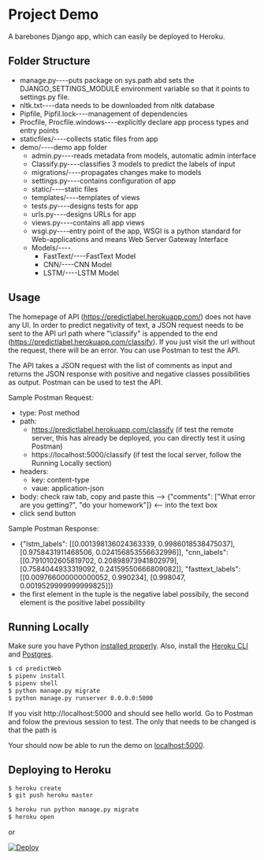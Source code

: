 # Project Demo

A barebones Django app, which can easily be deployed to Heroku.

## Folder Structure
* manage.py----puts package on sys.path abd sets the DJANGO_SETTINGS_MODULE environment variable so that it points to settings.py file.
* nltk.txt----data needs to be downloaded from nltk database
* Pipfile, Pipfil.lock----management of dependencies
* Procfile, Procfile.windows----explicitly declare app process types and entry points
* staticfiles/----collects static files from app 
* demo/----demo app folder 
  - admin.py----reads metadata from models, automatic admin interface
  - Classify.py----classifies 3 models to predict the labels of input 
  - migrations/----propagates changes make to models
  - settings.py----contains configuration of app
  - static/----static files
  - templates/----templates of views
  - tests.py----designs tests for app
  - urls.py----designs URLs for app
  - views.py----contains all app views
  - wsgi.py----entry point of the app, WSGI is a python standard for Web-applications and means Web Server Gateway Interface
  - Models/----
    - FastText/----FastText Model
	- CNN/----CNN Model
	- LSTM/----LSTM Model

## Usage

The homepage of API (https://predictlabel.herokuapp.com/) does not have any UI. In order to predict negativity of text, a JSON request needs to be sent to the API url path where "\classify" is appended to the end (https://predictlabel.herokuapp.com/classify). If you just visit the url without the request, there will be an error. You can use Postman to test the API. <br/>

The API takes a  JSON request with the list of comments as input and returns the JSON response with positive and negative classes possibilities as output. Postman can be used to test the API. <br/>

Sample Postman Request: 
* type: Post method
* path: 
  - https://predictlabel.herokuapp.com/classify (if test the remote server, this has already be deployed, you can directly test it using Postman)
  - https://localhost:5000/classify (if test the local server, follow the Running Locally section)
* headers:
  - key: content-type
  - vaue: application-json
* body: check raw tab, copy and paste this --> {"comments": ["What error are you getting?", "do your homework"]} <-- into the text box
* click send button

Sample Postman Response:
* {"lstm_labels": [[0.001398136024363339, 0.9986018538475037], [0.9758431911468506, 0.024156853556632996]], "cnn_labels": [[0.7910102605819702, 0.20898973941802979], [0.7584044933319092, 0.24159550666809082]], "fasttext_labels": [[0.009766000000000052, 0.990234], [0.998047, 0.0019529999999999825]]}
* the first element in the tuple is the negative label possibily, the second element is the positive label possibility 


## Running Locally

Make sure you have Python [installed properly](http://install.python-guide.org). Also, install the [Heroku CLI](https://devcenter.heroku.com/articles/heroku-cli) and [Postgres](https://devcenter.heroku.com/articles/heroku-postgresql#local-setup).

```sh
$ cd predictWeb
$ pipenv install
$ pipenv shell
$ python manage.py migrate
$ python manage.py runserver 0.0.0.0:5000
```
If you visit http://localhost:5000 and should see hello world. Go to Postman and folow the previous session to test. The only that needs to be changed is that the path is

Your should now be able to run the demo on [localhost:5000](http://localhost:5000/).

## Deploying to Heroku

```sh
$ heroku create
$ git push heroku master

$ heroku run python manage.py migrate
$ heroku open
```
or

[![Deploy](https://www.herokucdn.com/deploy/button.svg)](https://heroku.com/deploy)